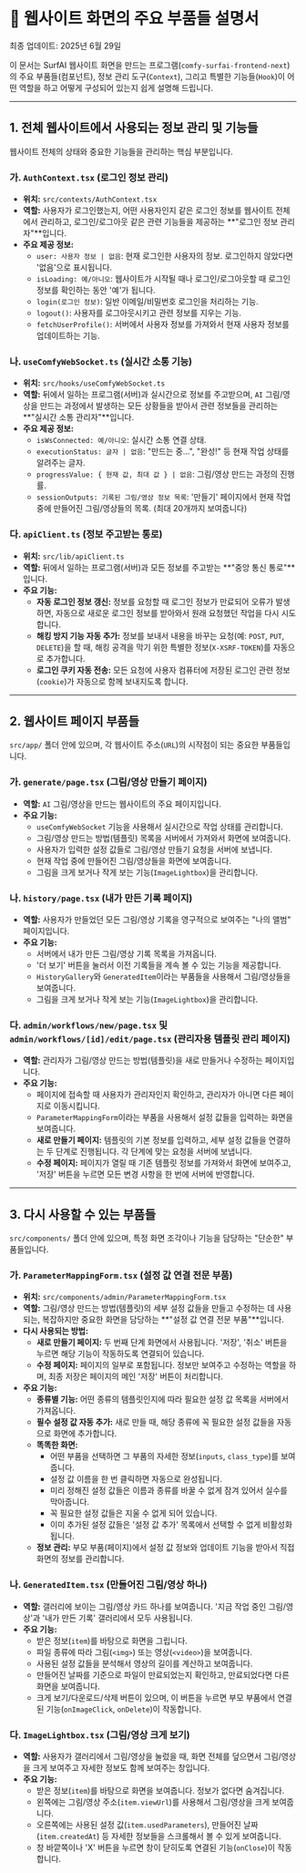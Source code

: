 # 🧩 웹사이트 화면의 주요 부품들 설명서
최종 업데이트: 2025년 6월 29일

이 문서는 SurfAI 웹사이트 화면을 만드는 프로그램(`comfy-surfai-frontend-next`)의 주요 부품들(컴포넌트), 정보 관리 도구(`Context`), 그리고 특별한 기능들(`Hook`)이 어떤 역할을 하고 어떻게 구성되어 있는지 쉽게 설명해 드립니다.

---

## 1. 전체 웹사이트에서 사용되는 정보 관리 및 기능들

웹사이트 전체의 상태와 중요한 기능들을 관리하는 핵심 부분입니다.

### 가. `AuthContext.tsx` (로그인 정보 관리)

-   **위치:** `src/contexts/AuthContext.tsx`
-   **역할:** 사용자가 로그인했는지, 어떤 사용자인지 같은 로그인 정보를 웹사이트 전체에서 관리하고, 로그인/로그아웃 같은 관련 기능들을 제공하는 **"로그인 정보 관리자"**입니다.
-   **주요 제공 정보:**
    -   `user: 사용자 정보 | 없음`: 현재 로그인한 사용자의 정보. 로그인하지 않았다면 '없음'으로 표시됩니다.
    -   `isLoading: 예/아니오`: 웹사이트가 시작될 때나 로그인/로그아웃할 때 로그인 정보를 확인하는 동안 '예'가 됩니다.
    -   `login(로그인 정보)`: 일반 이메일/비밀번호 로그인을 처리하는 기능.
    -   `logout()`: 사용자를 로그아웃시키고 관련 정보를 지우는 기능.
    -   `fetchUserProfile()`: 서버에서 사용자 정보를 가져와서 현재 사용자 정보를 업데이트하는 기능.

### 나. `useComfyWebSocket.ts` (실시간 소통 기능)

-   **위치:** `src/hooks/useComfyWebSocket.ts`
-   **역할:** 뒤에서 일하는 프로그램(서버)과 실시간으로 정보를 주고받으며, `AI` 그림/영상을 만드는 과정에서 발생하는 모든 상황들을 받아서 관련 정보들을 관리하는 **"실시간 소통 관리자"**입니다.
-   **주요 제공 정보:**
    -   `isWsConnected: 예/아니오`: 실시간 소통 연결 상태.
    -   `executionStatus: 글자 | 없음`: "만드는 중...", "완성!" 등 현재 작업 상태를 알려주는 글자.
    -   `progressValue: { 현재 값, 최대 값 } | 없음`: 그림/영상 만드는 과정의 진행률.
    -   `sessionOutputs: 기록된 그림/영상 정보 목록`: '만들기' 페이지에서 현재 작업 중에 만들어진 그림/영상들의 목록. (최대 20개까지 보여줍니다)

### 다. `apiClient.ts` (정보 주고받는 통로)

-   **위치:** `src/lib/apiClient.ts`
-   **역할:** 뒤에서 일하는 프로그램(서버)과 모든 정보를 주고받는 **"중앙 통신 통로"**입니다.
-   **주요 기능:**
    -   **자동 로그인 정보 갱신:** 정보를 요청할 때 로그인 정보가 만료되어 오류가 발생하면, 자동으로 새로운 로그인 정보를 받아와서 원래 요청했던 작업을 다시 시도합니다.
    -   **해킹 방지 기능 자동 추가:** 정보를 보내서 내용을 바꾸는 요청(예: `POST`, `PUT`, `DELETE`)을 할 때, 해킹 공격을 막기 위한 특별한 정보(`X-XSRF-TOKEN`)를 자동으로 추가합니다.
    -   **로그인 쿠키 자동 전송:** 모든 요청에 사용자 컴퓨터에 저장된 로그인 관련 정보(`cookie`)가 자동으로 함께 보내지도록 합니다.

---

## 2. 웹사이트 페이지 부품들

`src/app/` 폴더 안에 있으며, 각 웹사이트 주소(`URL`)의 시작점이 되는 중요한 부품들입니다.

### 가. `generate/page.tsx` (그림/영상 만들기 페이지)

-   **역할:** `AI` 그림/영상을 만드는 웹사이트의 주요 페이지입니다.
-   **주요 기능:**
    -   `useComfyWebSocket` 기능을 사용해서 실시간으로 작업 상태를 관리합니다.
    -   그림/영상 만드는 방법(템플릿) 목록을 서버에서 가져와서 화면에 보여줍니다.
    -   사용자가 입력한 설정 값들로 그림/영상 만들기 요청을 서버에 보냅니다.
    -   현재 작업 중에 만들어진 그림/영상들을 화면에 보여줍니다.
    -   그림을 크게 보거나 작게 보는 기능(`ImageLightbox`)을 관리합니다.

### 나. `history/page.tsx` (내가 만든 기록 페이지)

-   **역할:** 사용자가 만들었던 모든 그림/영상 기록을 영구적으로 보여주는 "나의 앨범" 페이지입니다.
-   **주요 기능:**
    -   서버에서 내가 만든 그림/영상 기록 목록을 가져옵니다.
    -   '더 보기' 버튼을 눌러서 이전 기록들을 계속 볼 수 있는 기능을 제공합니다.
    -   `HistoryGallery`와 `GeneratedItem`이라는 부품들을 사용해서 그림/영상들을 보여줍니다.
    -   그림을 크게 보거나 작게 보는 기능(`ImageLightbox`)을 관리합니다.

### 다. `admin/workflows/new/page.tsx` 및 `admin/workflows/[id]/edit/page.tsx` (관리자용 템플릿 관리 페이지)

-   **역할:** 관리자가 그림/영상 만드는 방법(템플릿)을 새로 만들거나 수정하는 페이지입니다.
-   **주요 기능:**
    -   페이지에 접속할 때 사용자가 관리자인지 확인하고, 관리자가 아니면 다른 페이지로 이동시킵니다.
    -   `ParameterMappingForm`이라는 부품을 사용해서 설정 값들을 입력하는 화면을 보여줍니다.
    -   **새로 만들기 페이지:** 템플릿의 기본 정보를 입력하고, 세부 설정 값들을 연결하는 두 단계로 진행됩니다. 각 단계에 맞는 요청을 서버에 보냅니다.
    -   **수정 페이지:** 페이지가 열릴 때 기존 템플릿 정보를 가져와서 화면에 보여주고, '저장' 버튼을 누르면 모든 변경 사항을 한 번에 서버에 반영합니다.

---

## 3. 다시 사용할 수 있는 부품들

`src/components/` 폴더 안에 있으며, 특정 화면 조각이나 기능을 담당하는 "단순한" 부품들입니다.

### 가. `ParameterMappingForm.tsx` (설정 값 연결 전문 부품)

-   **위치:** `src/components/admin/ParameterMappingForm.tsx`
-   **역할:** 그림/영상 만드는 방법(템플릿)의 세부 설정 값들을 만들고 수정하는 데 사용되는, 복잡하지만 중요한 화면을 담당하는 **"설정 값 연결 전문 부품"**입니다.
-   **다시 사용되는 방법:**
    -   **새로 만들기 페이지:** 두 번째 단계 화면에서 사용됩니다. '저장', '취소' 버튼을 누르면 해당 기능이 작동하도록 연결되어 있습니다.
    -   **수정 페이지:** 페이지의 일부로 포함됩니다. 정보만 보여주고 수정하는 역할을 하며, 최종 저장은 페이지의 메인 '저장' 버튼이 처리합니다.
-   **주요 기능:**
    -   **종류별 기능:** 어떤 종류의 템플릿인지에 따라 필요한 설정 값 목록을 서버에서 가져옵니다.
    -   **필수 설정 값 자동 추가:** 새로 만들 때, 해당 종류에 꼭 필요한 설정 값들을 자동으로 화면에 추가합니다.
    -   **똑똑한 화면:**
        -   어떤 부품을 선택하면 그 부품의 자세한 정보(`inputs`, `class_type`)를 보여줍니다.
        -   설정 값 이름을 한 번 클릭하면 자동으로 완성됩니다.
        -   미리 정해진 설정 값들은 이름과 종류를 바꿀 수 없게 잠겨 있어서 실수를 막아줍니다.
        -   꼭 필요한 설정 값들은 지울 수 없게 되어 있습니다.
        -   이미 추가된 설정 값들은 '설정 값 추가' 목록에서 선택할 수 없게 비활성화됩니다.
    -   **정보 관리:** 부모 부품(페이지)에서 설정 값 정보와 업데이트 기능을 받아서 직접 화면의 정보를 관리합니다.

### 나. `GeneratedItem.tsx` (만들어진 그림/영상 하나)

-   **역할:** 갤러리에 보이는 그림/영상 카드 하나를 보여줍니다. '지금 작업 중인 그림/영상'과 '내가 만든 기록' 갤러리에서 모두 사용됩니다.
-   **주요 기능:**
    -   받은 정보(`item`)를 바탕으로 화면을 그립니다.
    -   파일 종류에 따라 그림(`<img>`) 또는 영상(`<video>`)을 보여줍니다.
    -   사용된 설정 값들을 분석해서 영상의 길이를 계산하고 보여줍니다.
    -   만들어진 날짜를 기준으로 파일이 만료되었는지 확인하고, 만료되었다면 다른 화면을 보여줍니다.
    -   크게 보기/다운로드/삭제 버튼이 있으며, 이 버튼을 누르면 부모 부품에서 연결된 기능(`onImageClick`, `onDelete`)이 작동합니다.

### 다. `ImageLightbox.tsx` (그림/영상 크게 보기)

-   **역할:** 사용자가 갤러리에서 그림/영상을 눌렀을 때, 화면 전체를 덮으면서 그림/영상을 크게 보여주고 자세한 정보도 함께 보여주는 창입니다.
-   **주요 기능:**
    -   받은 정보(`item`)를 바탕으로 화면을 보여줍니다. 정보가 없다면 숨겨집니다.
    -   왼쪽에는 그림/영상 주소(`item.viewUrl`)를 사용해서 그림/영상을 크게 보여줍니다.
    -   오른쪽에는 사용된 설정 값(`item.usedParameters`), 만들어진 날짜(`item.createdAt`) 등 자세한 정보들을 스크롤해서 볼 수 있게 보여줍니다.
    -   창 바깥쪽이나 'X' 버튼을 누르면 창이 닫히도록 연결된 기능(`onClose`)이 작동합니다.